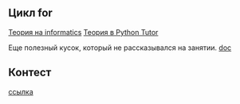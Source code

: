 ## Цикл for
[Теория на informatics](https://informatics.msk.ru/mod/book/view.php?id=4159)
[Теория в Python Tutor](http://pythontutor.ru/lessons/for_loop/)

Еще полезный кусок, который не рассказывался на занятии. [doc](https://docs.python.org/3.7/tutorial/controlflow.html#break-and-continue-statements-and-else-clauses-on-loops)

## Контест
[ссылка](https://informatics.msk.ru/mod/statements/view.php?id=3457#1)
